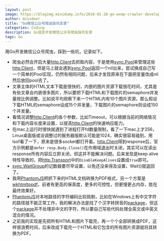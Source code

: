 ```yaml
---
layout: post
image: https://blogimg.minidump.info/2018-01-28-go-wxmp-crawler-develop-memoir.md
author: missdeer
title: "Go微信公众号爬虫踩坑实录"
categories: Coding
description: Go语言开发微信公众号爬虫踩坑实录
tags: Go
---
```


用Go开发微信公众号爬虫，踩到一些坑，记录如下。

- 爬虫必然会开启大量[http.Client](https://golang.org/pkg/net/http/#Client)去抓取内容，于是使用[sync.Pool](https://golang.org/pkg/sync/#Pool)来管理这些[http.Client](https://golang.org/pkg/net/http/#Client)，但是马上就会遇到[sync.Pool](https://golang.org/pkg/sync/#Pool)返回一个nil出来，尝试换成自己写一个简单的Pool实现，仍然有相同问题，后来才发现原来在下面把变量改成nil然后放回pool去了。
- 文章主体的HTML文本下载是很快的，内嵌的图片资源下载很花时间，尤其是有些文章会内嵌很多图片，所以要把下载HTML和下载图片的semaphore并发量按比例调整。比如说平均观察下来一个HTML内有10个图片资源，那么假设下载HTML的semaphore设成15个并发量，下载图片的semaphore则设成150个并发量。
- 看情况调整[http.Client](https://golang.org/pkg/net/http/#Client)的各个参数，比如Timeout，可以根据当前的网络情况和下载内容长度来设置，以提高[http.Client](https://golang.org/pkg/net/http/#Client)的快速响应能力。
- 在mac上运行时很快就遇到了进程打开fd数量限制，看了一下mac上才256，Linux桌面版或没调整过的服务器版默认可能是1024，确实很容易碰到，用lsof看了一下，原来是很多socket都打开着。[http.Client](https://golang.org/pkg/net/http/#Client)得到response后，官方示例都是`defer resp.Body.Close()`在作用域退出时关闭，其实可以在读出response所有内容后立即关闭，但这并不能解决问题。后来发现是keep alive特性导致的，把[http.Transport](https://golang.org/pkg/net/http/#Transport)中的`DisableKeepAlives`设置成`true`即可。
- [sync.WaitGroup](https://golang.org/pkg/sync/#WaitGroup)的记数器要尽早设置，以免还没来得及设置，Wait()就返回了。
- 我用[PhantomJS](http://phantomjs.org/)把抓下来的HTML文档转换为PDF格式，另一个方案是[wkhtmltopdf](https://wkhtmltopdf.org/)，前者有更高的保真度，更多的可控性，但更慢更占内存，胜在最终效果好。
- [PhantomJS](http://phantomjs.org/)对本地路径的字符编码比较挑剔，比如在Windows上有中文字符的路径就不能正常工作，我的解决办法是找了个汉字转拼音的[package](https://github.com/mozillazg/go-pinyin)，但这个[package](https://github.com/mozillazg/go-pinyin)并不处理非中文的字符，所以要自己写些代码处理全英文或中英文混合的情况。
- 之前我的实现是先把所有HTML和图片下载完，再一个个全部转换成PDF，这样很浪费时间，后来改成下载完一个HTML和它包含的所有图片资源就将其转换为PDF。